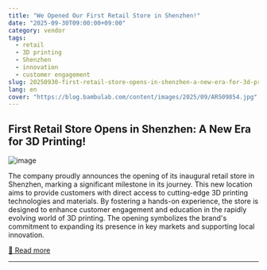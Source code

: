 ```yaml
---
title: "We Opened Our First Retail Store in Shenzhen!"
date: "2025-09-30T09:00:00+09:00"
category: vendor
tags:
  - retail
  - 3D printing
  - Shenzhen
  - innovation
  - customer engagement
slug: 20250930-first-retail-store-opens-in-shenzhen-a-new-era-for-3d-printing
lang: en
cover: "https://blog.bambulab.com/content/images/2025/09/AR509854.jpg"
---
```


## First Retail Store Opens in Shenzhen: A New Era for 3D Printing!
![image](https://blog.bambulab.com/content/images/2025/09/AR509854.jpg)

The company proudly announces the opening of its inaugural retail store in Shenzhen, marking a significant milestone in its journey. This new location aims to provide customers with direct access to cutting-edge 3D printing technologies and materials. By fostering a hands-on experience, the store is designed to enhance customer engagement and education in the rapidly evolving world of 3D printing. The opening symbolizes the brand's commitment to expanding its presence in key markets and supporting local innovation.

[🔗 Read more](https://blog.bambulab.com/we-opened-our-first-retail-store-in-shenzhen/)

---